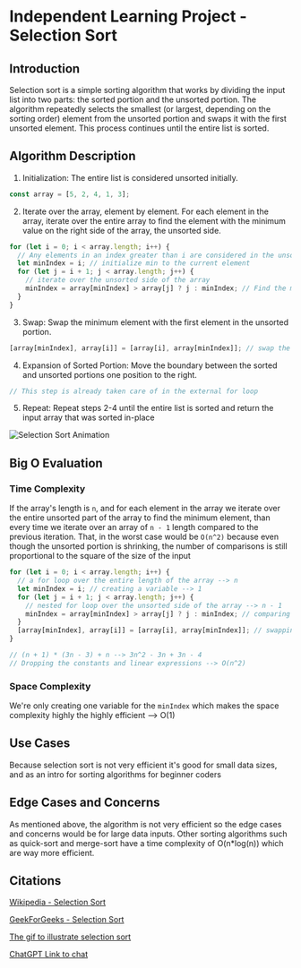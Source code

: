 # Independent Learning Project - Selection Sort

## Introduction

Selection sort is a simple sorting algorithm that works by dividing the input list into two parts: the sorted portion and the unsorted portion. The algorithm repeatedly selects the smallest (or largest, depending on the sorting order) element from the unsorted portion and swaps it with the first unsorted element. This process continues until the entire list is sorted.

## Algorithm Description

1. Initialization: The entire list is considered unsorted initially.

```js
const array = [5, 2, 4, 1, 3];
```

2. Iterate over the array, element by element. For each element in the array, iterate over the entire array to find the element with the minimum value on the right side of the array, the unsorted side.

```js
for (let i = 0; i < array.length; i++) {
  // Any elements in an index greater than i are considered in the unsorted part of the array
  let minIndex = i; // initialize min to the current element
  for (let j = i + 1; j < array.length; j++) {
    // iterate over the unsorted side of the array
    minIndex = array[minIndex] > array[j] ? j : minIndex; // Find the min element's index in the unsorted side of the array
  }
}
```

3. Swap: Swap the minimum element with the first element in the unsorted portion.

```js
[array[minIndex], array[i]] = [array[i], array[minIndex]]; // swap the element at index i with the min element
```

4. Expansion of Sorted Portion: Move the boundary between the sorted and unsorted portions one position to the right.

```js
// This step is already taken care of in the external for loop
```

5. Repeat: Repeat steps 2-4 until the entire list is sorted and return the input array that was sorted in-place

![Selection Sort Animation](https://miro.medium.com/v2/resize:fit:1400/format:webp/1*5WXRN62ddiM_Gcf4GDdCZg.gif)

## Big O Evaluation

### Time Complexity

If the array's length is `n`, and for each element in the array we iterate over the entire unsorted part of the array to find the minimum element, than every time we iterate over an array of `n - 1` length compared to the previous iteration. That, in the worst case would be `O(n^2)` because even though the unsorted portion is shrinking, the number of comparisons is still proportional to the square of the size of the input

```js
for (let i = 0; i < array.length; i++) {
  // a for loop over the entire length of the array --> n
  let minIndex = i; // creating a variable --> 1
  for (let j = i + 1; j < array.length; j++) {
    // nested for loop over the unsorted side of the array --> n - 1
    minIndex = array[minIndex] > array[j] ? j : minIndex; // comparing each element with the next --> 2n - 2
  }
  [array[minIndex], array[i]] = [array[i], array[minIndex]]; // swapping outside the nested loop --> n
}

// (n + 1) * (3n - 3) + n --> 3n^2 - 3n + 3n - 4
// Dropping the constants and linear expressions --> O(n^2)
```

### Space Complexity

We're only creating one variable for the `minIndex` which makes the space complexity highly the highly efficient --> O(1)

## Use Cases

Because selection sort is not very efficient it's good for small data sizes, and as an intro for sorting algorithms for beginner coders

## Edge Cases and Concerns

As mentioned above, the algorithm is not very efficient so the edge cases and concerns would be for large data inputs.
Other sorting algorithms such as quick-sort and merge-sort have a time complexity of O(n\*log(n)) which are way more efficient.

## Citations

[Wikipedia - Selection Sort](https://en.wikipedia.org/wiki/Selection_sort)

[GeekForGeeks - Selection Sort](https://www.geeksforgeeks.org/selection-sort/#)

[The gif to illustrate selection sort](https://s-satsangi.medium.com/insertion-sort-selection-sort-and-bubble-sort-5eb16d55a4de)

[ChatGPT Link to chat](https://chat.openai.com/share/078ea7b9-c88d-4abb-a8d9-8878aac4640c)